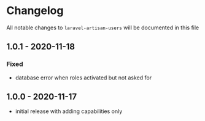 # Changelog

All notable changes to `laravel-artisan-users` will be documented in this file

## 1.0.1 - 2020-11-18
### Fixed

- database error when roles activated but not asked for

## 1.0.0 - 2020-11-17

- initial release with adding capabilities only
